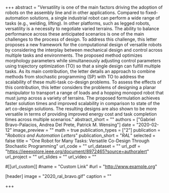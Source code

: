 +++
abstract = "Versatility is one of the main factors driving the adoption of robots on the assembly line and in other applications. Compared to fixed-automation solutions, a single industrial robot can perform a wide range of tasks (e.g., welding, lifting). In other platforms, such as legged robots, versatility is a necessity to negotiate varied terrains. The ability to balance performance across these anticipated scenarios is one of the main challenges to the process of design. To address this challenge, this letter proposes a new framework for the computational design of versatile robots by considering the interplay between mechanical design and control across multiple tasks and environments. The proposed method optimizes morphology parameters while simultaneously adjusting control parameters using trajectory optimization (TO) so that a single design can fulfill multiple tasks. As its main contribution, the letter details an approach to combine methods from stochastic programming (SP) with TO to address the scalability of these multi-task co-design problems. To assess the effects of this contribution, this letter considers the problems of designing a planar manipulator to transport a range of loads and a hopping monopod robot that must jump across a variety of terrains. The proposed formulation achieves faster solution times and improved scalability in comparison to state of the art co-design solutions. The resulting designs are also shown to be more versatile in terms of providing improved energy cost and task completion times across multiple scenarios."
abstract_short = ""
authors = ["Gabriel Bravo-Palacios, Andrea Del Prete, Patrick M. Wensing"]
date = "2020-02-12"
image_preview = ""
math = true
publication_types = ["2"]
publication = "*Robotics and Automation Letters*"
publication_short = "*RAL*"
selected = false
title = "One Robot for Many Tasks: Versatile Co-Design Through Stochastic Programming"
url_code = ""
url_dataset = ""
url_pdf = "https://ieeexplore.ieee.org/document/8972465?source=authoralert"
url_project = ""
url_slides = ""
url_video = ""

#[[url_custom]]
#name = "Custom Link"
#url = "http://www.example.org"

[header]
image = "2020_ral_bravo.gif"
caption = ""

+++
